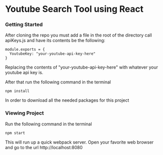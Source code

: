 # Youtube Search Tool using React

### Getting Started

After cloning the repo you must add a file in the root of the directory call apiKeys.js and have its contents be the following:
```
module.exports = {
  YoutubeKey: "your-youtube-api-key-here"
}
```
Replacing the contents of "your-youtube-api-key-here" with whatever your youtube api key is.

After that run the following command in the terminal
```
npm install
```
In order to download all the needed packages for this project




### Viewing Project

Run the following command in the terminal
```
npm start
```

This will run up a quick webpack server.
Open your favorite web browser and go to the url http://localhost:8080

